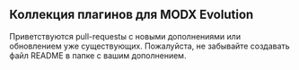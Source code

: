 Коллекция плагинов для MODX Evolution
-----------
Приветствуются pull-requestы с новыми дополнениями или обновлением уже существующих. Пожалуйста, не забывайте создавать файл README в папке с вашим дополнением.